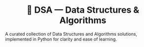<h1 align="center">🚀 DSA — Data Structures & Algorithms</h1>
A curated collection of Data Structures and Algorithms solutions, implemented in Python for clarity and ease of learning.
